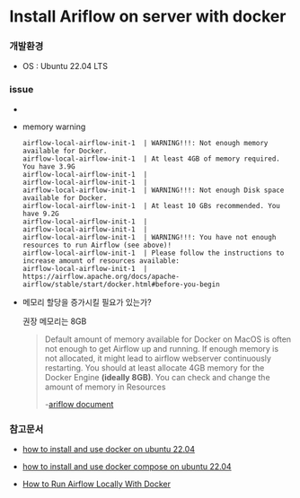 # Install Ariflow on server with docker

### 개발환경

- OS : Ubuntu 22.04 LTS

### issue

- 

- memory warning
	```
  airflow-local-airflow-init-1  | WARNING!!!: Not enough memory available for Docker.
  airflow-local-airflow-init-1  | At least 4GB of memory required. You have 3.9G
  airflow-local-airflow-init-1  | 
  airflow-local-airflow-init-1  | 
  airflow-local-airflow-init-1  | WARNING!!!: Not enough Disk space available for Docker.
  airflow-local-airflow-init-1  | At least 10 GBs recommended. You have 9.2G
  airflow-local-airflow-init-1  | 
  airflow-local-airflow-init-1  | 
  airflow-local-airflow-init-1  | WARNING!!!: You have not enough resources to run Airflow (see above)!
  airflow-local-airflow-init-1  | Please follow the instructions to increase amount of resources available:
  airflow-local-airflow-init-1  |    https://airflow.apache.org/docs/apache-airflow/stable/start/docker.html#before-you-begin
	```

- 메모리 할당을 증가시킬 필요가 있는가?

  권장 메모리는 8GB
  
  > Default amount of memory available for Docker on MacOS is often not enough to get Airflow up and running. If enough memory is not allocated, it might lead to airflow webserver continuously restarting. You should at least allocate 4GB memory for the Docker Engine __(ideally 8GB)__. You can check and change the amount of memory in Resources
  >
  > -[ariflow document](https://airflow.apache.org/docs/apache-airflow/stable/start/docker.html#before-you-begin)

### 참고문서

- [how to install and use docker on ubuntu 22.04](https://www.digitalocean.com/community/tutorials/how-to-install-and-use-docker-on-ubuntu-22-04)

- [how to install and use docker compose on ubuntu 22.04](https://www.digitalocean.com/community/tutorials/how-to-install-and-use-docker-compose-on-ubuntu-22-04)

- [How to Run Airflow Locally With Docker](https://towardsdatascience.com/run-airflow-docker-1b83a57616fb)
